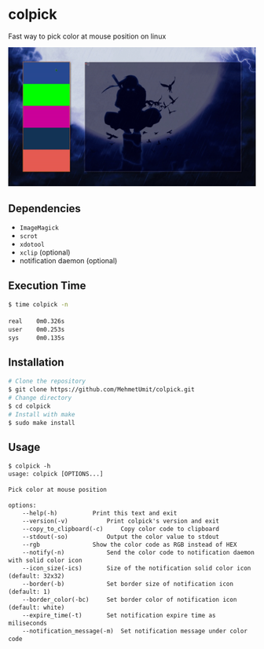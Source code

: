 # colpick
Fast way to pick color at mouse position on linux

![demonstration](https://github.com/MehmetUmit/colpick/blob/main/demo/demo.gif)
## Dependencies
* `ImageMagick`
* `scrot`
* `xdotool`
* `xclip` (optional)
* notification daemon (optional)
## Execution Time
```sh
$ time colpick -n

real	0m0.326s
user	0m0.253s
sys     0m0.135s
```
## Installation
```sh
# Clone the repository
$ git clone https://github.com/MehmetUmit/colpick.git
# Change directory
$ cd colpick
# Install with make
$ sudo make install
```
## Usage
```
$ colpick -h
usage: colpick [OPTIONS...]

Pick color at mouse position

options:
	--help(-h)			Print this text and exit
	--version(-v)			Print colpick's version and exit
	--copy_to_clipboard(-c) 	Copy color code to clipboard
	--stdout(-so)			Output the color value to stdout
	--rgb				Show the color code as RGB instead of HEX
	--notify(-n)			Send the color code to notification daemon with solid color icon
	--icon_size(-ics)		Size of the notification solid color icon (default: 32x32)
	--border(-b)			Set border size of notification icon (default: 1)
	--border_color(-bc)		Set border color of notification icon (default: white)
	--expire_time(-t)		Set notification expire time as miliseconds
	--notification_message(-m)	Set notification message under color code

```
